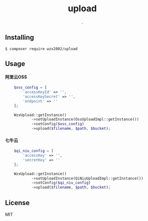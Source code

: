 <h1 align="center"> upload </h1>

<p align="center"> .</p>


## Installing

```shell
$ composer require wzx2002/upload
```

## Usage

#### 阿里云OSS

```php
    $oss_config = [
        'accessKeyId' => '',
        'accessKeySecret' => '',
        'endpoint' => ''
    ];
    
    WzxUpload::getInstance()
            ->setUploadInstance(OssUploadImpl::getInstance())
            ->setConfig($oss_config)
            ->upload($filename, $path, $bucket);
```

#### 七牛云


```php
    $qi_niu_config = [
        'accessKey' => '',
        'secretKey' => ''
    ];
    
    WzxUpload::getInstance()
            ->setUploadInstance(QiNiuUploadImpl::getInstance())
            ->setConfig($qi_niu_config)
            ->upload($filename, $path, $bucket);
```


## License

MIT
